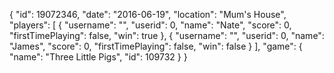 {
  "id": 19072346,
  "date": "2016-06-19",
  "location": "Mum's House",
  "players": [
    {
      "username": "",
      "userid": 0,
      "name": "Nate",
      "score": 0,
      "firstTimePlaying": false,
      "win": true
    },
    {
      "username": "",
      "userid": 0,
      "name": "James",
      "score": 0,
      "firstTimePlaying": false,
      "win": false
    }
  ],
  "game": {
    "name": "Three Little Pigs",
    "id": 109732
  }
}
